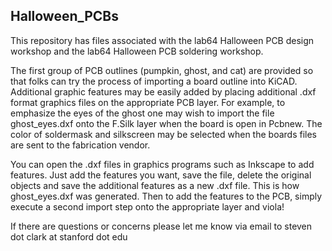 ## Halloween_PCBs

This repository has files associated with the lab64 Halloween PCB design workshop and the lab64 Halloween PCB soldering workshop.

The first group of PCB outlines (pumpkin, ghost, and cat) are provided so that folks can try the process of importing a board outline into KiCAD. Additional graphic features may be easily added by placing additional .dxf format graphics files on the appropriate PCB layer. For example, to emphasize the eyes of the ghost one may wish to import the file ghost_eyes.dxf onto the F.Silk layer when the board is open in Pcbnew. The color of soldermask and silkscreen may be selected when the boards files are sent to the fabrication vendor.

You can open the .dxf files in graphics programs such as Inkscape to add features. Just add the features you want, save the file, delete the original objects and save the additional features as a new .dxf file. This is how ghost_eyes.dxf was generated. Then to add the features to the PCB, simply execute a second import step onto the appropriate layer and viola!

If there are questions or concerns please let me know via email to steven dot clark at stanford dot edu
